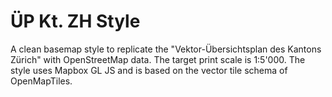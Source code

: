 # ÜP Kt. ZH Style
A clean basemap style to replicate the "Vektor-Übersichtsplan des Kantons Zürich" with OpenStreetMap data. The target print scale is 1:5'000. The style uses Mapbox GL JS and is based on the vector tile schema of OpenMapTiles.
